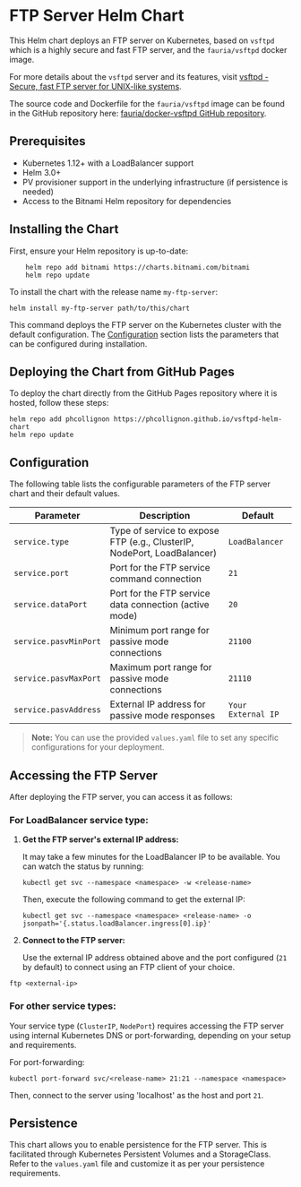 # FTP Server Helm Chart

This Helm chart deploys an FTP server on Kubernetes, based on  `vsftpd` which is a highly secure and fast FTP server, and the `fauria/vsftpd` docker image.

For more details about the `vsftpd` server and its features, visit [vsftpd - Secure, fast FTP server for UNIX-like systems](https://security.appspot.com/vsftpd.html).

The source code and Dockerfile for the `fauria/vsftpd` image can be found in the GitHub repository here: [fauria/docker-vsftpd GitHub repository](https://github.com/fauria/docker-vsftpd).



## Prerequisites

- Kubernetes 1.12+ with a LoadBalancer support
- Helm 3.0+
- PV provisioner support in the underlying infrastructure (if persistence is needed)
- Access to the Bitnami Helm repository for dependencies

## Installing the Chart

First, ensure your Helm repository is up-to-date:
```shell
    helm repo add bitnami https://charts.bitnami.com/bitnami
    helm repo update
```

To install the chart with the release name `my-ftp-server`:

    helm install my-ftp-server path/to/this/chart

This command deploys the FTP server on the Kubernetes cluster with the default configuration. The [Configuration](#configuration) section lists the parameters that can be configured during installation.

## Deploying the Chart from GitHub Pages

To deploy the chart directly from the GitHub Pages repository where it is hosted, follow these steps:

```shell
helm repo add phcollignon https://phcollignon.github.io/vsftpd-helm-chart
helm repo update
```

## Configuration

The following table lists the configurable parameters of the FTP server chart and their default values.

| Parameter | Description | Default |
| --------- | ----------- | ------- |
| `service.type` | Type of service to expose FTP (e.g., ClusterIP, NodePort, LoadBalancer) | `LoadBalancer` |
| `service.port` | Port for the FTP service command connection | `21` |
| `service.dataPort` | Port for the FTP service data connection (active mode) | `20` |
| `service.pasvMinPort` | Minimum port range for passive mode connections | `21100` |
| `service.pasvMaxPort` | Maximum port range for passive mode connections | `21110` |
| `service.pasvAddress` | External IP address for passive mode responses | `Your External IP` |

> **Note:** You can use the provided `values.yaml` file to set any specific configurations for your deployment. 


## Accessing the FTP Server

After deploying the FTP server, you can access it as follows:

### For LoadBalancer service type:

1. **Get the FTP server's external IP address:**

   It may take a few minutes for the LoadBalancer IP to be available. You can watch the status by running:

       kubectl get svc --namespace <namespace> -w <release-name>

   Then, execute the following command to get the external IP:

       kubectl get svc --namespace <namespace> <release-name> -o jsonpath='{.status.loadBalancer.ingress[0].ip}'

2. **Connect to the FTP server:**

   Use the external IP address obtained above and the port configured (`21` by default) to connect using an FTP client of your choice.

  ```
  ftp <external-ip>
  ```
 


### For other service types:

Your service type (`ClusterIP`, `NodePort`) requires accessing the FTP server using internal Kubernetes DNS or port-forwarding, depending on your setup and requirements.

For port-forwarding:

    kubectl port-forward svc/<release-name> 21:21 --namespace <namespace>

Then, connect to the server using 'localhost' as the host and port `21`.

## Persistence

This chart allows you to enable persistence for the FTP server. This is facilitated through Kubernetes Persistent Volumes and a StorageClass. Refer to the `values.yaml` file and customize it as per your persistence requirements.
